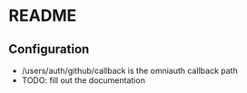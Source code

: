 # README

## Configuration
 - /users/auth/github/callback is the omniauth callback path
 - TODO: fill out the documentation